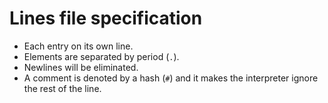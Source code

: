 # Lines file specification

- Each entry on its own line.
- Elements are separated by period (`.`).
- Newlines will be eliminated.
- A comment is denoted by a hash (`#`) and it makes the interpreter ignore the rest of the line.
